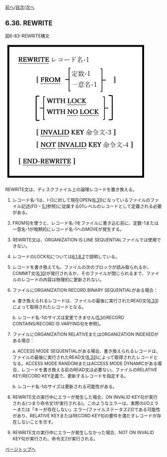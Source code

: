 <!--navi start1-->
[前へ](6-35.md)/[目次](https://momo2584.github.io/opensourcecobol.github.io/markdown/TOC.html)/[次へ](6-37.md)
<!--navi end1-->
## 6.36. REWRITE

図6-83-REWRITE構文

![alt text](Image/6-83-Rewrite.png)

REWRITE文は、ディスクファイル上の論理レコードを置き換える。

1. レコード名-1は、I-Oに対して現在OPEN([6.31](6-31.md))になっているファイルのファイル記述(FD – [5.1](5-1.md#51-ファイル記述)参照)に従属する01レベルのレコードとして定義される必要がある。

2. FROM句を使うと、レコード名-1をファイルに書き込む前に、定数-1または一意名-1が暗黙的にレコード名-1へのMOVEが発生する。

3. REWRITE文は、ORGANIZATION IS LINE SEQUENTIALファイルでは使用できない。

4. レコードのLOCK句については[6.1.8.2](6-1-8-2.md)で説明している。

5. レコードを書き換えても、ファイルの次のブロックが読み取られるか、COMMIT文([6.10](6-10.md))が発行されるか、そのファイルが閉じられるまで、ファイルのレコードの内容は物理的に更新されない。

6. ファイルにORGANIZATION RECORD BINARY SEQUENTIALがある場合：

    a. 書き換えられるレコードは、ファイルの最後に実行されたREAD文([6.33](6-33-1.md))によって取得されたレコードとなる。

    b. レコード名-1のサイズは変更できません([5.1](5-1.md#51-ファイル記述)のRECORD CONTAINS/RECORD IS VARYING句を参照)。

7. ファイルにORGANIZATION RELATIVEまたはORGANIZATION INDEXEDがある場合：

    a. ACCESS MODE SEQUENTIALがある場合、書き換えられるレコードは、ファイルの最後に実行されたREAD文([6.33](6-33-1.md))によって取得されたレコードとなる。ACCESS MODE RANDOMまたはACCESS MODE DYNAMICがある場合、レコードを書き換える前のREAD文は必要ない。ファイルのRELATIVE KEY/RECORD KEY定義で、更新するレコードを指定する。

    b. レコード名-1のサイズは更新される可能性がある。

8. REWRITE文の実行中にエラーが発生した場合、ON INVALID KEY句が実行される(つまり命令文1が実行される)。このようなエラーは、実際のI/Oエラーまたは「キーが存在しない」エラー(ファイルステータス23)である可能性があり、RELATIVE KEYまたはRECORD KEY句の要件を満たすレコードが存在しないことを示す。

9. REWRITE文の実行中にエラーが発生しなかった場合、NOT ON INVALID KEY句が実行され、命令文2が実行される。

<!--navi start2-->

[ページトップへ](6-36.md)
<!--navi end2-->
